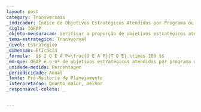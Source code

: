```yaml
---
layout: post
category: Transversais
_indicador: Índice de Objetivos Estratégicos Atendidos por Programa ou Projeto 
_sigla: IOEAP
_objeto-mensuracao: Verificar a proporção de objetivos estratégicos atendidos por Programas ou por Projetos institucionais
_tema-estrategico: Transversal
_nivel: Estratégico
_dimensao: Eficácia
_formula:  $$ I O E A P=\frac{O E A P}{T O E} \times 100 $$
_em-que: OEAP é o nº de objetivos estratégicos atendidos por programa ou projetos; e TOE é o nº total de objetivos estratégicos.
_unidade-medida: Percentagem
_periodicidade: Anual
_fonte: Pró-Reitoria de Planejamento
_interpretacao: Quanto maior, melhor
_responsavel-coleta: _


---
```

